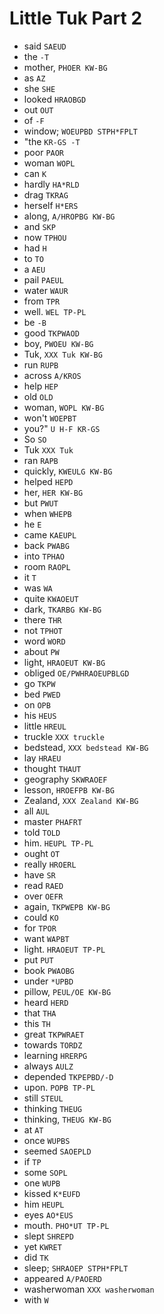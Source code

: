 # Little Tuk Part 2

* said `SAEUD`
* the `-T`
* mother, `PHOER KW-BG`
* as `AZ`
* she `SHE`
* looked `HRAOBGD`
* out `OUT`
* of `-F`
* window; `WOEUPBD STPH*FPLT`
* "the `KR-GS -T`
* poor `PAOR`
* woman `WOPL`
* can `K`
* hardly `HA*RLD`
* drag `TKRAG`
* herself `H*ERS`
* along, `A/HROPBG KW-BG`
* and `SKP`
* now `TPHOU`
* had `H`
* to `TO`
* a `AEU`
* pail `PAEUL`
* water `WAUR`
* from `TPR`
* well. `WEL TP-PL`
* be `-B`
* good `TKPWAOD`
* boy, `PWOEU KW-BG`
* Tuk, `XXX Tuk KW-BG`
* run `RUPB`
* across `A/KROS`
* help `HEP`
* old `OLD`
* woman, `WOPL KW-BG`
* won't `WOEPBT`
* you?" `U H-F KR-GS`
* So `SO`
* Tuk `XXX Tuk`
* ran `RAPB`
* quickly, `KWEULG KW-BG`
* helped `HEPD`
* her, `HER KW-BG`
* but `PWUT`
* when `WHEPB`
* he `E`
* came `KAEUPL`
* back `PWABG`
* into `TPHAO`
* room `RAOPL`
* it `T`
* was `WA`
* quite `KWAOEUT`
* dark, `TKARBG KW-BG`
* there `THR`
* not `TPHOT`
* word `WORD`
* about `PW`
* light, `HRAOEUT KW-BG`
* obliged `OE/PWHRAOEUPBLGD`
* go `TKPW`
* bed `PWED`
* on `OPB`
* his `HEUS`
* little `HREUL`
* truckle `XXX truckle`
* bedstead, `XXX bedstead KW-BG`
* lay `HRAEU`
* thought `THAUT`
* geography `SKWRAOEF`
* lesson, `HROEFPB KW-BG`
* Zealand, `XXX Zealand KW-BG`
* all `AUL`
* master `PHAFRT`
* told `TOLD`
* him. `HEUPL TP-PL`
* ought `OT`
* really `HROERL`
* have `SR`
* read `RAED`
* over `OEFR`
* again, `TKPWEPB KW-BG`
* could `KO`
* for `TPOR`
* want `WAPBT`
* light. `HRAOEUT TP-PL`
* put `PUT`
* book `PWAOBG`
* under `*UPBD`
* pillow, `PEUL/OE KW-BG`
* heard `HERD`
* that `THA`
* this `TH`
* great `TKPWRAET`
* towards `TORDZ`
* learning `HRERPG`
* always `AULZ`
* depended `TKPEPBD/-D`
* upon. `POPB TP-PL`
* still `STEUL`
* thinking `THEUG`
* thinking, `THEUG KW-BG`
* at `AT`
* once `WUPBS`
* seemed `SAOEPLD`
* if `TP`
* some `SOPL`
* one `WUPB`
* kissed `K*EUFD`
* him `HEUPL`
* eyes `AO*EUS`
* mouth. `PHO*UT TP-PL`
* slept `SHREPD`
* yet `KWRET`
* did `TK`
* sleep; `SHRAOEP STPH*FPLT`
* appeared `A/PAOERD`
* washerwoman `XXX washerwoman`
* with `W`
